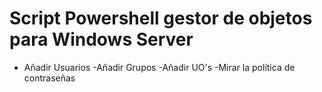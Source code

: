 # Script Powershell gestor de objetos para Windows Server
- Añadir Usuarios
-Añadir Grupos
-Añadir UO's
-Mirar la política de contraseñas
